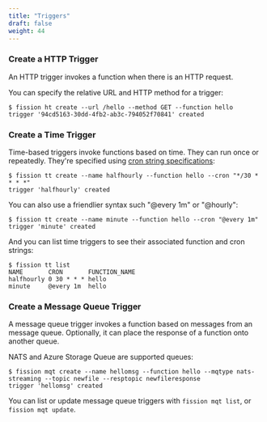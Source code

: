 ```yaml
---
title: "Triggers"
draft: false
weight: 44
---
```


### Create a HTTP Trigger

An HTTP trigger invokes a function when there is an HTTP request.  

You can specify the relative URL and HTTP method for a trigger:

```
$ fission ht create --url /hello --method GET --function hello
trigger '94cd5163-30dd-4fb2-ab3c-794052f70841' created
```

### Create a Time Trigger

Time-based triggers invoke functions based on time.  They can run once
or repeatedly.  They're specified using [cron string
specifications](https://en.wikipedia.org/wiki/Cron):

```
$ fission tt create --name halfhourly --function hello --cron "*/30 * * * *"
trigger 'halfhourly' created
```

You can also use a friendlier syntax such "@every 1m" or "@hourly":

```
$ fission tt create --name minute --function hello --cron "@every 1m"
trigger 'minute' created
```

And you can list time triggers to see their associated function and cron strings:

```
$ fission tt list
NAME       CRON       FUNCTION_NAME
halfhourly 0 30 * * * hello
minute     @every 1m  hello
```

### Create a Message Queue Trigger

A message queue trigger invokes a function based on messages from an
message queue.  Optionally, it can place the response of a function
onto another queue.

NATS and Azure Storage Queue are supported queues:

```
$ fission mqt create --name hellomsg --function hello --mqtype nats-streaming --topic newfile --resptopic newfileresponse 
trigger 'hellomsg' created
```

You can list or update message queue triggers with `fission mqt list`,
or `fission mqt update`.
